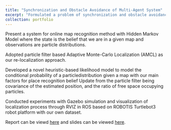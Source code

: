 ```yaml
---
title: "Synchronization and Obstacle Avoidance of Multi-Agent System"
excerpt: "Formulated a problem of synchronization and obstacle avoidance of Multi-Agent System with directed graph. Controllers based on LQR-CBF-CLF and MPC-CBF-CLF was developed."
collection: portfolio
---
```

Present a system for online map recognition method with Hidden Markov Model where the state is the belief that we are in a given map and observations are particle distributions.

Adopted particle filter based Adaptive Monte-Carlo Localization (AMCL) as our re-localization approach.

Developed a novel heuristic-based likelihood model to model the conditional probability of a particledistribution given a map with our main factors for place recognition belief Update from the particle filter being covariance of the estimated position, and the ratio of free space occupying particles.

Conducted experiments with Gazebo simulation and visualization of localization process through RVIZ in ROS based on ROBOTIS Turtlebot3 robot platform with our own dataset.


Report can be viewd [here]([https://www.overleaf.com/read/gpdqjsqvggrh](https://www.overleaf.com/read/gvbvggxfvsxc)) and slides can be viewed [here](https://docs.google.com/presentation/d/1XK8ie3_NdOfbn96_KCTx3Zc9yU9yDQ0dhDGJp0T_Id0/edit?usp=sharing).

